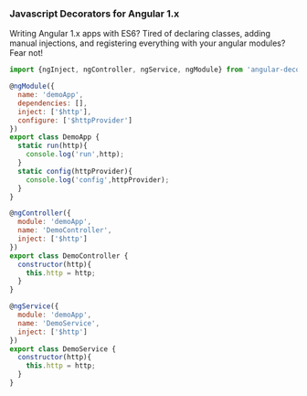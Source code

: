 ### Javascript Decorators for Angular 1.x

Writing Angular 1.x apps with ES6? Tired of declaring classes, adding manual injections, and registering everything with your angular modules? Fear not!

```js
import {ngInject, ngController, ngService, ngModule} from 'angular-decorate';

@ngModule({
  name: 'demoApp',
  dependencies: [],
  inject: ['$http'],
  configure: ['$httpProvider']
})
export class DemoApp {
  static run(http){
    console.log('run',http);
  }
  static config(httpProvider){
    console.log('config',httpProvider);
  }
}

@ngController({
  module: 'demoApp',
  name: 'DemoController',
  inject: ['$http']
})
export class DemoController {
  constructor(http){
    this.http = http;
  }
}

@ngService({
  module: 'demoApp',
  name: 'DemoService',
  inject: ['$http']
})
export class DemoService {
  constructor(http){
    this.http = http;
  }
}

```